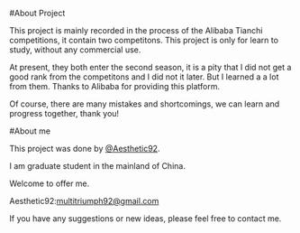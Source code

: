 #About Project

This project is mainly recorded in the process of the Alibaba Tianchi competitions, it contain two competitons. This project is only for learn to study, without any commercial use. 

At present, they both enter the second season, it is a pity that I did not get a good rank from the competitons and I did not it later. But I learned a a lot from them. Thanks to Alibaba for providing this platform.

Of course, there are many mistakes and shortcomings, we can learn and progress together, thank you!

#About me

This project was done by [@Aesthetic92](https://github.com/aesthetic92).

I am graduate student in the mainland of China.

Welcome to offer me. 

Aesthetic92:[multitriumph92@gmail.com](mailto:multitriumph92@gmail.com)

If you have any suggestions or new ideas, please feel free to contact me.